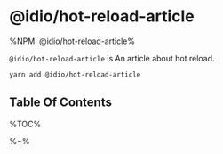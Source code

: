 # @idio/hot-reload-article

%NPM: @idio/hot-reload-article%

`@idio/hot-reload-article` is An article about hot reload.

```sh
yarn add @idio/hot-reload-article
```

## Table Of Contents

%TOC%

%~%